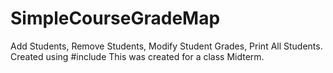 # SimpleCourseGradeMap
Add Students, Remove Students, Modify Student Grades, Print All Students.
Created using #include <map>
This was created for a class Midterm.
